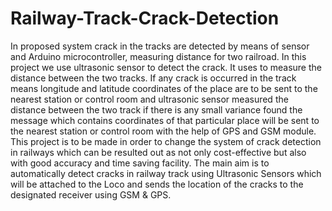 # Railway-Track-Crack-Detection

In proposed system crack in the tracks are detected by means of sensor and Arduino microcontroller, measuring distance for two railroad. In this project we use ultrasonic sensor to detect the crack. It uses to measure the distance between the two tracks. If any crack is occurred in the track means longitude and latitude coordinates of the place are to be sent to the nearest station or control room and ultrasonic sensor measured the distance between the two track if there is any small variance found the message which contains coordinates of that particular place will be sent to the nearest station or control room with the help of GPS and GSM module. This project is to be made in order to change the system of crack detection in railways which can be resulted out as not only cost-effective but also with good accuracy and time saving facility.
The main aim is to automatically detect cracks in railway track using Ultrasonic Sensors which will be attached to the Loco and sends the location of the cracks to the designated receiver using GSM & GPS.
